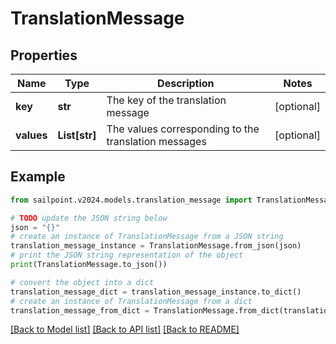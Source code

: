 # TranslationMessage


## Properties

Name | Type | Description | Notes
------------ | ------------- | ------------- | -------------
**key** | **str** | The key of the translation message | [optional] 
**values** | **List[str]** | The values corresponding to the translation messages | [optional] 

## Example

```python
from sailpoint.v2024.models.translation_message import TranslationMessage

# TODO update the JSON string below
json = "{}"
# create an instance of TranslationMessage from a JSON string
translation_message_instance = TranslationMessage.from_json(json)
# print the JSON string representation of the object
print(TranslationMessage.to_json())

# convert the object into a dict
translation_message_dict = translation_message_instance.to_dict()
# create an instance of TranslationMessage from a dict
translation_message_from_dict = TranslationMessage.from_dict(translation_message_dict)
```
[[Back to Model list]](../README.md#documentation-for-models) [[Back to API list]](../README.md#documentation-for-api-endpoints) [[Back to README]](../README.md)



